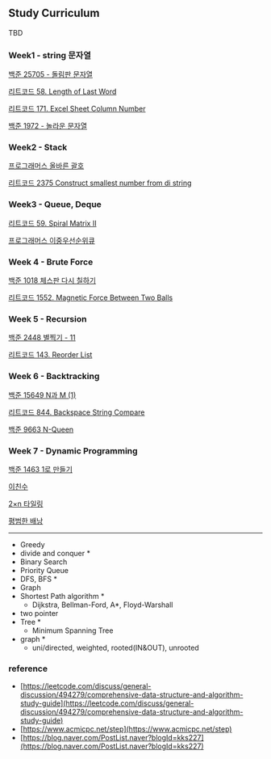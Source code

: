 


## Study Curriculum

TBD

### Week1 - string 문자열

  [백준 25705 - 돌림판 문자열](https://www.acmicpc.net/problem/25705)
  
  [리트코드 58. Length of Last Word](https://leetcode.com/problems/length-of-last-word/)

  [리트코드 171. Excel Sheet Column Number](https://leetcode.com/problems/excel-sheet-column-number/)

  [백준 1972 - 놀라운 문자열](https://www.acmicpc.net/problem/1972)

### Week2 - Stack

  [프로그래머스 올바른 괄호](https://school.programmers.co.kr/learn/courses/30/lessons/12909)

  [리트코드 2375 Construct smallest number from di string](https://leetcode.com/problems/construct-smallest-number-from-di-string/)

### Week3 - Queue, Deque
  
  [리트코드 59. Spiral Matrix II](https://leetcode.com/problems/spiral-matrix-ii/)
  
  [프로그래머스 이중우선순위큐](https://school.programmers.co.kr/learn/courses/30/lessons/42628)

### Week 4 - Brute Force
  
  [백준 1018 체스판 다시 칠하기](https://www.acmicpc.net/problem/1018)
  
  [리트코드 1552. Magnetic Force Between Two Balls](https://leetcode.com/problems/magnetic-force-between-two-balls/)

### Week 5 - Recursion

  [백준 2448 별찍기 - 11](https://www.acmicpc.net/problem/2448)
  
  [리트코드 143. Reorder List](https://leetcode.com/problems/reorder-list/)

### Week 6 - Backtracking

  [백준 15649 N과 M (1)](https://www.acmicpc.net/problem/15649)
  
  [리트코드 844. Backspace String Compare](https://leetcode.com/problems/backspace-string-compare/)

  [백준 9663 N-Queen](https://www.acmicpc.net/problem/9663) 

### Week 7 - Dynamic Programming

  [백준 1463 1로 만들기](https://www.acmicpc.net/problem/1463)  

  [이친수](https://www.acmicpc.net/problem/2193)  

  [2×n 타일링](https://www.acmicpc.net/problem/11726)  

  [평범한 배낭](https://www.acmicpc.net/problem/12865)  
  
---

- Greedy
- divide and conquer *
- Binary Search
- Priority Queue
- DFS, BFS *
- Graph
- Shortest Path algorithm *
    - Dijkstra, Bellman-Ford, A*, Floyd-Warshall
- two pointer
- Tree *
    - Minimum Spanning Tree
- graph *
    - uni/directed, weighted, rooted(IN&OUT), unrooted
    

### reference
- [https://leetcode.com/discuss/general-discussion/494279/comprehensive-data-structure-and-algorithm-study-guide](https://leetcode.com/discuss/general-discussion/494279/comprehensive-data-structure-and-algorithm-study-guide)
- [https://www.acmicpc.net/step](https://www.acmicpc.net/step)
- [https://blog.naver.com/PostList.naver?blogId=kks227](https://blog.naver.com/PostList.naver?blogId=kks227)
